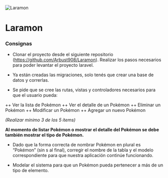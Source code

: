![Laramon](https://i.imgur.com/pe5Yffp.png "Logo Laramon")
# Laramon

### Consignas
+ Clonar el proyecto desde el siguiente repositorio (https://github.com/Arbust908/Laramon). Realizar los pasos necesarios para poder levantar el proyecto laravel.

+ Ya están creadas las migraciones, solo tenés que crear una base de datos y correrlas.

+ Se pide que se cree las rutas, vistas y controladores necesarios para que el usuario pueda:

++ Ver la lista de Pokémon
++ Ver el detalle de un Pokémon
++ Eliminar un Pokémon
++ Modificar un Pokémon
++ Agregar un nuevo Pokémon

_(Realizar mínimo 3 de los 5 ítems)_

**Al momento de listar Pokémon o mostrar el detalle del Pokémon se debe también mostrar el tipo de Pokémon.**

+ Dado que la forma correcta de nombrar Pokémon en plural es “Pokémon” (sin s al final), corregir el nombre de la tabla y el modelo correspondiente para que nuestra aplicación continúe funcionando.

+ Modelar el sistema para que un Pokémon pueda pertenecer a más de un tipo de elemento.
